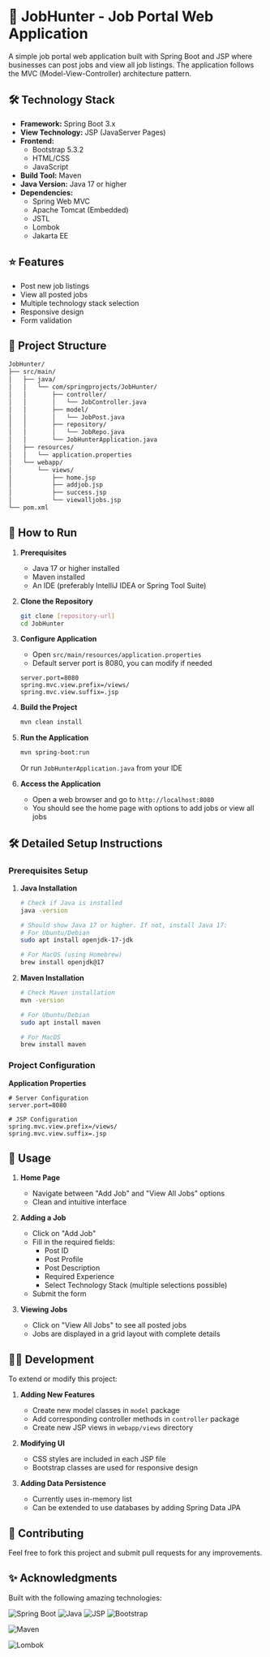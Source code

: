 # 🚀 JobHunter - Job Portal Web Application

A simple job portal web application built with Spring Boot and JSP where businesses can post jobs and view all job listings. The application follows the MVC (Model-View-Controller) architecture pattern.

## 🛠️ Technology Stack
- **Framework:** Spring Boot 3.x
- **View Technology:** JSP (JavaServer Pages)
- **Frontend:** 
  - Bootstrap 5.3.2
  - HTML/CSS
  - JavaScript
- **Build Tool:** Maven
- **Java Version:** Java 17 or higher
- **Dependencies:**
  - Spring Web MVC
  - Apache Tomcat (Embedded)
  - JSTL
  - Lombok
  - Jakarta EE

## ⭐ Features
- Post new job listings
- View all posted jobs
- Multiple technology stack selection
- Responsive design
- Form validation

## 📁 Project Structure
```bash
JobHunter/
├── src/main/
│   ├── java/
│   │   └── com/springprojects/JobHunter/
│   │       ├── controller/
│   │       │   └── JobController.java
│   │       ├── model/
│   │       │   └── JobPost.java
│   │       ├── repository/
│   │       │   └── JobRepo.java
│   │       └── JobHunterApplication.java
│   ├── resources/
│   │   └── application.properties
│   └── webapp/
│       └── views/
│           ├── home.jsp
│           ├── addjob.jsp
│           ├── success.jsp
│           └── viewalljobs.jsp
└── pom.xml
```

## 🚀 How to Run

1. **Prerequisites**
   - Java 17 or higher installed
   - Maven installed
   - An IDE (preferably IntelliJ IDEA or Spring Tool Suite)

2. **Clone the Repository**
   ```bash
   git clone [repository-url]
   cd JobHunter
   ```

3. **Configure Application**
   - Open `src/main/resources/application.properties`
   - Default server port is 8080, you can modify if needed
   ```properties
   server.port=8080
   spring.mvc.view.prefix=/views/
   spring.mvc.view.suffix=.jsp
   ```

4. **Build the Project**
   ```bash
   mvn clean install
   ```

5. **Run the Application**
   ```bash
   mvn spring-boot:run
   ```
   Or run `JobHunterApplication.java` from your IDE

6. **Access the Application**
   - Open a web browser and go to `http://localhost:8080`
   - You should see the home page with options to add jobs or view all jobs

## 🛠️ Detailed Setup Instructions

### Prerequisites Setup

1. **Java Installation**
   ```bash
   # Check if Java is installed
   java -version
   
   # Should show Java 17 or higher. If not, install Java 17:
   # For Ubuntu/Debian
   sudo apt install openjdk-17-jdk
   
   # For MacOS (using Homebrew)
   brew install openjdk@17
   ```

2. **Maven Installation**
   ```bash
   # Check Maven installation
   mvn -version
   
   # For Ubuntu/Debian
   sudo apt install maven
   
   # For MacOS
   brew install maven
   ```

### Project Configuration

**Application Properties**
   ```properties
   # Server Configuration
   server.port=8080
   
   # JSP Configuration
   spring.mvc.view.prefix=/views/
   spring.mvc.view.suffix=.jsp
   ```

## 📖 Usage

1. **Home Page**
   - Navigate between "Add Job" and "View All Jobs" options
   - Clean and intuitive interface

2. **Adding a Job**
   - Click on "Add Job"
   - Fill in the required fields:
     - Post ID
     - Post Profile
     - Post Description
     - Required Experience
     - Select Technology Stack (multiple selections possible)
   - Submit the form

3. **Viewing Jobs**
   - Click on "View All Jobs" to see all posted jobs
   - Jobs are displayed in a grid layout with complete details

## 👨‍💻 Development

To extend or modify this project:

1. **Adding New Features**
   - Create new model classes in `model` package
   - Add corresponding controller methods in `controller` package
   - Create new JSP views in `webapp/views` directory

2. **Modifying UI**
   - CSS styles are included in each JSP file
   - Bootstrap classes are used for responsive design

3. **Adding Data Persistence**
   - Currently uses in-memory list
   - Can be extended to use databases by adding Spring Data JPA

## 🤝 Contributing
Feel free to fork this project and submit pull requests for any improvements.

## ✨ Acknowledgments

Built with the following amazing technologies:

![Spring Boot](https://img.shields.io/badge/Spring_Boot-3.x-6DB33F?style=for-the-badge&logo=spring&logoColor=white)
![Java](https://img.shields.io/badge/Java-17+-ED8B00?style=for-the-badge&logo=openjdk&logoColor=white)
![JSP](https://img.shields.io/badge/JSP-Pages-red?style=for-the-badge&logo=java&logoColor=white)
![Bootstrap](https://img.shields.io/badge/Bootstrap-5.3.2-7952B3?style=for-the-badge&logo=bootstrap&logoColor=white)

![Maven](https://img.shields.io/badge/Maven-3.x-C71A36?style=for-the-badge&logo=apache-maven&logoColor=white)

![Lombok](https://img.shields.io/badge/Lombok-1.18.x-FF5722?style=for-the-badge&logo=lombok&logoColor=white)
